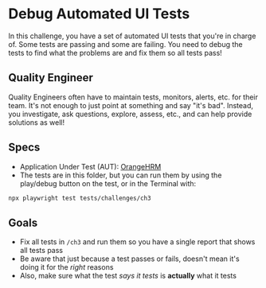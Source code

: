 # Debug Automated UI Tests

In this challenge, you have a set of automated UI tests that you're in charge of. Some tests are passing and some are failing. You need to debug the tests to find what the problems are and fix them so all tests pass!

## Quality Engineer

Quality Engineers often have to maintain tests, monitors, alerts, etc. for their team. It's not enough to just point at something and say "it's bad". Instead, you investigate, ask questions, explore, assess, etc., and can help provide solutions as well!

## Specs

* Application Under Test (AUT): [OrangeHRM](https://opensource-demo.orangehrmlive.com/web/index.php/auth/login)
* The tests are in this folder, but you can run them by using the play/debug button on the test, or in the Terminal with:

```bash
npx playwright test tests/challenges/ch3
```

## Goals

* Fix all tests in `/ch3` and run them so you have a single report that shows all tests pass
* Be aware that just because a test passes or fails, doesn't mean it's doing it for the _right_ reasons
* Also, make sure what the test _says it tests_ is **actually** what it tests
